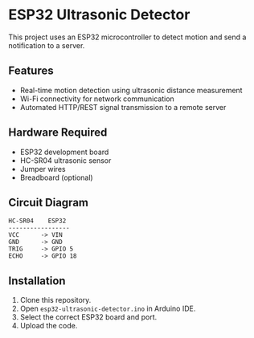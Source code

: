 # ESP32 Ultrasonic Detector

This project uses an ESP32 microcontroller to detect motion and send a notification to a server.

## Features
- Real-time motion detection using ultrasonic distance measurement
- Wi-Fi connectivity for network communication
- Automated HTTP/REST signal transmission to a remote server


## Hardware Required

- ESP32 development board
- HC-SR04 ultrasonic sensor
- Jumper wires
- Breadboard (optional)

## Circuit Diagram

```
HC-SR04    ESP32
-----------------
VCC      -> VIN
GND      -> GND
TRIG     -> GPIO 5
ECHO     -> GPIO 18
```

## Installation

1. Clone this repository.
2. Open `esp32-ultrasonic-detector.ino` in Arduino IDE.
3. Select the correct ESP32 board and port.
4. Upload the code.